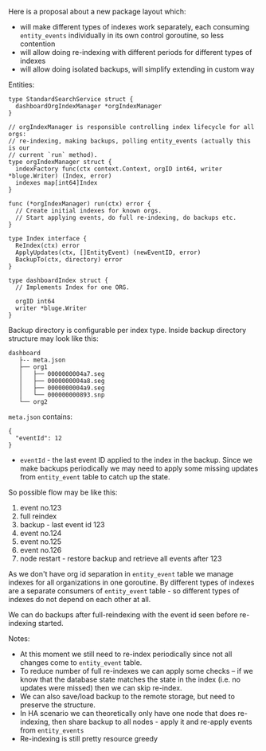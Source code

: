 Here is a proposal about a new package layout which:

* will make different types of indexes work separately, each consuming `entity_events` individually in its own control goroutine, so less contention
* will allow doing re-indexing with different periods for different types of indexes
* will allow doing isolated backups, will simplify extending in custom way

Entities:

```
type StandardSearchService struct {
  dashboardOrgIndexManager *orgIndexManager
}

// orgIndexManager is responsible controlling index lifecycle for all orgs: 
// re-indexing, making backups, polling entity_events (actually this is our 
// current `run` method).
type orgIndexManager struct {
  indexFactory func(ctx context.Context, orgID int64, writer *bluge.Writer) (Index, error)
  indexes map[int64]Index
}

func (*orgIndexManager) run(ctx) error {
  // Create initial indexes for known orgs.
  // Start applying events, do full re-indexing, do backups etc.
}

type Index interface {
  ReIndex(ctx) error
  ApplyUpdates(ctx, []EntityEvent) (newEventID, error)
  BackupTo(ctx, directory) error
}

type dashboardIndex struct {
  // Implements Index for one ORG.

  orgID int64
  writer *bluge.Writer
}
```

Backup directory is configurable per index type. Inside backup directory structure may look like this:

```
dashboard
   ├-- meta.json
   ├── org1
   │   ├── 0000000004a7.seg
   │   ├── 0000000004a8.seg
   │   ├── 0000000004a9.seg
   │   └── 000000000893.snp
   └── org2
```

`meta.json` contains:

```
{
  "eventId": 12
}
```

* `eventId` - the last event ID applied to the index in the backup. Since we make backups periodically we may need to apply some missing updates from `entity_event` table to catch up the state.

So possible flow may be like this:

1. event no.123
2. full reindex
3. backup - last event id 123
4. event no.124
5. event no.125
6. event no.126
7. node restart - restore backup and retrieve all events after 123

As we don't have org id separation in `entity_event` table we manage indexes for all organizations in one goroutine. By different types of indexes are a separate consumers of `entity_event` table - so different types of indexes do not depend on each other at all.

We can do backups after full-reindexing with the event id seen before re-indexing started.

Notes:

* At this moment we still need to re-index periodically since not all changes come to `entity_event` table.
* To reduce number of full re-indexes we can apply some checks – if we know that the database state matches the state in the index (i.e. no updates were missed) then we can skip re-index.
* We can also save/load backup to the remote storage, but need to preserve the structure.
* In HA scenario we can theoretically only have one node that does re-indexing, then share backup to all nodes - apply it and re-apply events from `entity_events`
* Re-indexing is still pretty resource greedy
